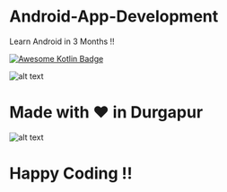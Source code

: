 # Android-App-Development
Learn Android in 3 Months !!


[![Awesome Kotlin Badge](https://kotlin.link/awesome-kotlin.svg)](https://github.com/KotlinBy/awesome-kotlin)

![alt text](https://developer.github.com/assets/images/electrocat.png)

# Made with <span class="heart">❤</span> in Durgapur

![alt text](https://cdn-images-1.medium.com/max/2400/1*DvIYrgwJ9EfAYv_JeL74nA.png)


# Happy Coding !!
